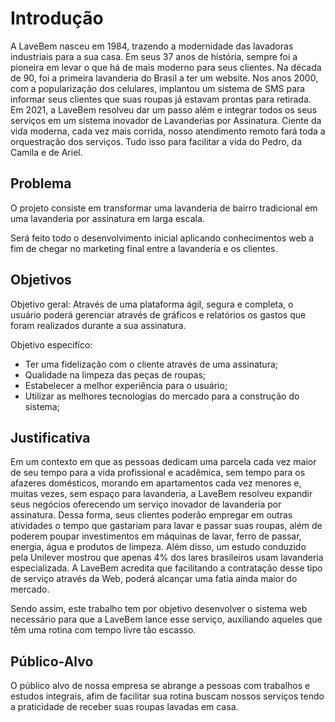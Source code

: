 # Introdução

A LaveBem nasceu em 1984, trazendo a modernidade das lavadoras industriais para a sua casa. Em seus 37 anos de história, sempre foi a pioneira em levar o que há de mais moderno para seus clientes. Na década de 90, foi a primeira lavanderia do Brasil a ter um website. Nos anos 2000, com a popularização dos celulares, implantou um sistema de SMS para informar seus clientes que suas roupas já estavam prontas para retirada. Em 2021, a LaveBem resolveu dar um passo além e integrar todos os seus serviços em um sistema inovador de Lavanderias por Assinatura. Ciente da vida moderna, cada vez mais corrida, nosso atendimento remoto fará toda a orquestração dos serviços. Tudo isso para facilitar a vida do Pedro, da Camila e de Ariel.

## Problema

O projeto consiste em transformar uma lavanderia de bairro tradicional em uma lavanderia por assinatura em larga escala.

Será feito todo o desenvolvimento inicial aplicando conhecimentos web a fim de chegar no marketing final entre a lavanderia e os clientes.


## Objetivos

Objetivo geral: Através de uma plataforma ágil, segura e completa, o usuário poderá gerenciar através de gráficos e relatórios os gastos que foram realizados durante a sua assinatura.

Objetivo especifíco: 

* Ter uma fidelização com o cliente através de uma assinatura;
* Qualidade na limpeza das peças de roupas;
* Estabelecer a melhor experiência para o usuário;
* Utilizar as melhores tecnologias do mercado para a construção do sistema;

## Justificativa

Em um contexto em que as pessoas dedicam uma parcela cada vez maior de seu tempo para a vida profissional e acadêmica, sem tempo para os afazeres domésticos, morando em apartamentos cada vez menores e, muitas vezes, sem espaço para lavanderia, a LaveBem resolveu expandir seus negócios oferecendo um serviço inovador de lavanderia por assinatura. Dessa forma, seus clientes poderão empregar em outras atividades o tempo que gastariam para lavar e passar suas roupas, além de poderem poupar investimentos em máquinas de lavar, ferro de passar, energia, água e produtos de limpeza. 
Além disso, um estudo conduzido pela Unilever mostrou que apenas 4% dos lares brasileiros usam lavanderia especializada. A LaveBem acredita que facilitando a contratação desse tipo de serviço através da Web, poderá alcançar uma fatia ainda maior do mercado.

Sendo assim, este trabalho tem por objetivo desenvolver o sistema web necessário para que a LaveBem lance esse serviço, auxiliando aqueles que têm uma rotina com tempo livre tão escasso.


## Público-Alvo

O público alvo de nossa empresa se abrange a pessoas com trabalhos e estudos integrais, afim de facilitar sua rotina buscam nossos serviços tendo a praticidade de receber suas roupas lavadas em casa.

